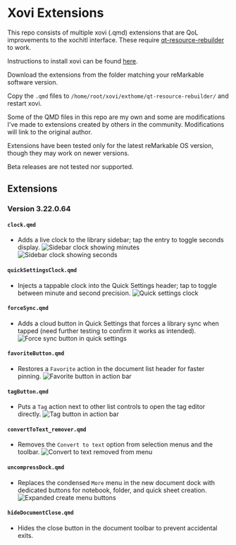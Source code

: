 # Xovi Extensions

This repo consists of multiple xovi (.qmd) extensions that are QoL improvements to the xochitl interface. These require [qt-resource-rebuilder](https://github.com/asivery/rm-xovi-extensions/tree/master/qt-resource-rebuilder) to work.

Instructions to install xovi can be found [here](https://github.com/asivery/rmpp-xovi-extensions/blob/master/INSTALL.MD). 

Download the extensions from the folder matching your reMarkable software version. 

Copy the `.qmd` files to `/home/root/xovi/exthome/qt-resource-rebuilder/` and restart xovi.

Some of the QMD files in this repo are my own and some are modifications I've made to extensions created by others in the community. Modifications will link to the original author.

Extensions have been tested only for the latest reMarkable OS version, though they may work on newer versions.

Beta releases are not tested nor supported.

## Extensions

### Version 3.22.0.64

#### `clock.qmd`
- Adds a live clock to the library sidebar; tap the entry to toggle seconds display.
![Sidebar clock showing minutes](images/clock_1.png)
![Sidebar clock showing seconds](images/clock_2.png)

#### `quickSettingsClock.qmd`
- Injects a tappable clock into the Quick Settings header; tap to toggle between minute and second precision.
![Quick settings clock](images/quickSettingsClock.png)

#### `forceSync.qmd`
- Adds a cloud button in Quick Settings that forces a library sync when tapped (need further testing to confirm it works as intended).
![Force sync button in quick settings](images/forceSync.png)

#### `favoriteButton.qmd`
- Restores a `Favorite` action in the document list header for faster pinning.
![Favorite button in action bar](images/favoriteButton.png)

#### `tagButton.qmd`
- Puts a `Tag` action next to other list controls to open the tag editor directly.
![Tag button in action bar](images/tagButton.png)

#### `convertToText_remover.qmd`
- Removes the `Convert to text` option from selection menus and the toolbar.
![Convert to text removed from menu](images/convertToText_remover.png)

#### `uncompressDock.qmd`
- Replaces the condensed `More` menu in the new document dock with dedicated buttons for notebook, folder, and quick sheet creation.
![Expanded create menu buttons](images/uncompressDock.png)

#### `hideDocumentClose.qmd`
- Hides the close button in the document toolbar to prevent accidental exits.